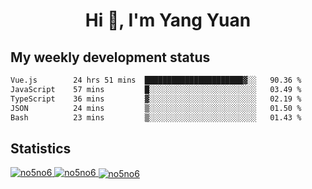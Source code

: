 <h1 align="center">Hi 👋, I'm Yang Yuan</h1>


## My weekly development status
<!--START_SECTION:waka-->

```txt
Vue.js        24 hrs 51 mins  ██████████████████████▓░░   90.36 %
JavaScript    57 mins         █░░░░░░░░░░░░░░░░░░░░░░░░   03.49 %
TypeScript    36 mins         ▓░░░░░░░░░░░░░░░░░░░░░░░░   02.19 %
JSON          24 mins         ▒░░░░░░░░░░░░░░░░░░░░░░░░   01.50 %
Bash          23 mins         ▒░░░░░░░░░░░░░░░░░░░░░░░░   01.43 %
```

<!--END_SECTION:waka-->

## Statistics
<a href="https://github.com/anuraghazra/github-readme-stats">
  <img src="https://github-readme-stats.vercel.app/api/top-langs/?username=no5no6&theme=dracula" alt="no5no6">
</a>
<a href="https://github.com/anuraghazra/github-readme-stats">
  <img src="https://github-readme-stats.vercel.app/api?username=no5no6&show_icons=true&theme=dracula&line_height=40" alt="no5no6">
</a>
<a href="https://github.com/anuraghazra/github-readme-stats">
  <img align="center" src="https://github-readme-streak-stats.herokuapp.com/?user=no5no6&theme=dracula" alt="no5no6" />
</a>